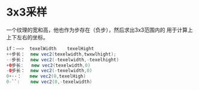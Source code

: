 # 3x3采样

一个纹理的宽和高，他也作为步存在（负步），然后求出3x3范围内的  用于计算上上下左右的坐标。

```java
if：——>  texelWidth    texelHight
++步长：  new vec2(texelwidth,twxwlhight);
--步长：  new vec2(-texelwidth,-texelhight)
+0步长:   new vec2(texelwidth,0)
-0步长：  new vec2(-texelwidth,0)
0+··：   new vec2(0,texelHigh)
0-``:    new vec2(0,-texelwidth)
    

```

